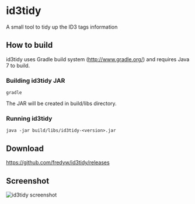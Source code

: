 id3tidy
=======

A small tool to tidy up the ID3 tags information

How to build
------------
id3tidy uses Gradle build system (http://www.gradle.org/) and requires Java 7 to build.

### Building id3tidy JAR ###
    gradle
The JAR will be created in build/libs directory.

### Running id3tidy ###
    java -jar build/libs/id3tidy-<version>.jar

Download
--------
https://github.com/fredyw/id3tidy/releases

Screenshot
----------
![id3tidy screenshot](https://raw.github.com/fredyw/id3tidy/master/screenshot.png)
